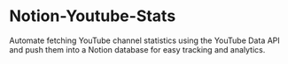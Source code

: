 # Notion-Youtube-Stats
Automate fetching YouTube channel statistics using the YouTube Data API and push them into a Notion database for easy tracking and analytics.
